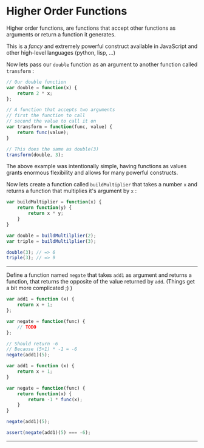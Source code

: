# Higher Order Functions

Higher order functions, are functions that accept other functions as arguments or return a function it generates.

This is a *fancy* and extremely powerful construct available in JavaScript and other high-level languages (python, lisp, ...)

Now lets pass our `double` function as an argument to another function called `transform` :

```javascript
// Our double function
var double = function(x) {
    return 2 * x;
};

// A function that accepts two arguments
// first the function to call
// second the value to call it on
var transform = function(func, value) {
    return func(value);
}

// This does the same as double(3)
transform(double, 3);
```

The above example was intentionally simple, having functions as values grants enormous flexibility and allows for many powerful constructs.

Now lets create a function called `buildMultiplier` that takes a number `x` and returns a function that multiplies it's argument by `x` :

```javascript
var buildMultiplier = function(x) {
    return function(y) {
        return x * y;
    }
}

var double = buildMultilplier(2);
var triple = buildMultilplier(3);

double(3); // => 6
triple(3); // => 9
```

---

Define a function named `negate` that takes `add1` as argument and returns a function, that returns the opposite of the value returned by `add`. (Things get a bit more complicated ;) )

```js
var add1 = function (x) {
    return x + 1;
};

var negate = function(func) {
    // TODO
};

// Should return -6
// Because (5+1) * -1 = -6
negate(add1)(5);

```

```js
var add1 = function (x) {
    return x + 1;
}

var negate = function(func) {
    return function(x) {
        return -1 * func(x);
    }
}

negate(add1)(5);
```

```js
assert(negate(add1)(5) === -6);
```

---
